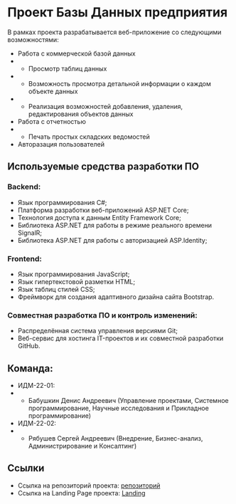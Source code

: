 # Проект Базы Данных предприятия
В рамках проекта разрабатывается веб-приложение со следующими возможностями:

* Работа с коммерческой базой данных
* * Просмотр таблиц данных
* * Возможность просмотра детальной информации о каждом объекте данных 
* * Реализация возможностей добавления, удаления, редактирования объектов данных
* Работа с отчетностью
* * Печать простых складских ведомостей
* Авторазация пользователей

 ## Используемые средства разработки ПО
### Backend:
* Язык программирования С#;
* Платформа разработки веб-приложений ASP.NET Core;
* Технология доступа к данным Entity Framework Core;
* Библиотека ASP.NET для работы в режиме реального времени SignalR;
* Библиотека ASP.NET для работы с авторизацией ASP.Identity;
### Frontend:
* Язык программирования JavaScript;
* Язык гипертекстовой разметки HTML;
* Язык таблиц стилей CSS;
* Фреймворк для создания адаптивного дизайна сайта Bootstrap.
### Совместная разработка ПО и контроль изменений:
* Распределённая система управления версиями Git;
* Веб-сервис для хостинга IT-проектов и их совместной разработки GitHub.



## Команда: 
* ИДМ-22-01:
* * Бабушкин Денис Андреевич (Управление проектами, Системное программирование, Научные исследования и Прикладное программирование)
* ИДМ-22-02:
* * Рябушев Сергей Андреевич (Внедрение, Бизнес-анализ, Администрирование и Консалтинг)

## Ссылки
* Ссылка на репозиторий проекта: [репозиторий](https://github.com/GhostLightnin/WebDBProject)
* Ссылка на Landing Page проекта: [Landing](https://ghostlightnin.github.io/Landing/)
